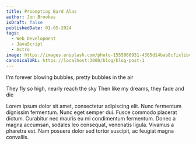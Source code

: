 ```yaml
---
title: Proompting Bard Alas
author: Jon Brookes
isDraft: false
publishedDate: 01-05-2024
tags:
  - Web Development
  - JavaScript
  - Astro
image: https://images.unsplash.com/photo-1555066931-4365d14bab8c?ixlib=rb-4.0.3&ixid=MnwxMjA3fDB8MHxwaG90by1wYWdlfHx8fGVufDB8fHx8&auto=format&fit=crop&w=1470&q=80
canonicalURL: https://localhost:3000/blog/blog-post-1
---
```

I'm forever blowing bubbles, pretty bubbles in the air 

They fly so high, nearly reach the sky 
Then like my dreams, they fade and die


Lorem ipsum dolor sit amet, consectetur adipiscing elit. Nunc fermentum dignissim fermentum. Nunc eget semper dui. Fusce commodo placerat dictum. Curabitur nec mauris eu mi condimentum fermentum. Donec a magna accumsan, sodales leo consequat, venenatis ligula. Vivamus a pharetra est. Nam posuere dolor sed tortor suscipit, ac feugiat magna convallis.
